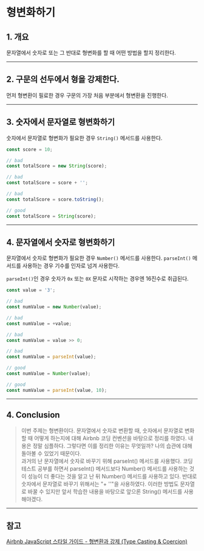 # 형변화하기

## 1. 개요

문자열에서 숫자로 또는 그 반대로 형변화를 할 때 어떤 방법을 할지 정리한다.

---

## 2. 구문의 선두에서 형을 강제한다.

먼저 형변환이 필료한 경우 구문의 가장 처음 부분에서 형변환을 진행한다.

---

## 3. 숫자에서 문자열로 형변화하기

숫자에서 문자열로 형변화가 필요한 경우 `String()` 메서드를 사용한다.

```javascript
const score = 10;

// bad
const totalScore = new String(score);

// bad
const totalScore = score + '';

// bad
const totalScore = score.toString();

// good
const totalScore = String(score);
```

---

## 4. 문자열에서 숫자로 형변화하기

문자열에서 숫자로 형변화가 필요한 경우 `Number()` 메서드를 사용한다. `parseInt()` 메서드를 사용하는 경우 기수를 인자로 넘겨 사용한다.

`parseInt()`인 경우 숫자가 `0x` 또는 `0X` 문자로 시작하는 경우엔 16진수로 취급된다.

```javascript
const value = '3';

// bad
const numValue = new Number(value);

// bad
const numValue = +value;

// bad
const numValue = value >> 0;

// bad
const numValue = parseInt(value);

// good
const numValue = Number(value);

// good
const numValue = parseInt(value, 10);
```

---

## 4. Conclusion

> 이번 주제는 형변환이다. 문자열에서 숫자로 변환할 때, 숫자에서 문자열로 변화할 때 어떻게 하는지에 대해 Airbnb 코딩 컨벤션을 바탕으로 정리를 하였다. 내용은 정말 심플하다. 그렇다면 이를 정리한 이유는 무엇일까? 나의 습관에 대해 돌아볼 수 있었기 때문이다.  
> 과거의 난 문자열에서 숫자로 바꾸기 위해 parseInt() 메서드를 사용했다. 코딩테스트 공부를 하면서 parseInt() 메서드보다 Number() 메서드를 사용하는 것이 성능이 더 좋다는 것을 알고 난 뒤 Number() 메서드를 사용하고 있다. 반대로 숫자에서 문자열로 바꾸기 위해서는 "+ ''"을 사용하였다. 이러한 방법도 문자열로 바꿀 수 있지만 앞서 학습한 내용을 바탕으로 앞으론 String() 메서드를 사용해야겠다.

---

## 참고

[Airbnb JavaScript 스타일 가이드 - 형변환과 강제 (Type Casting & Coercion)](https://github.com/parksb/javascript-style-guide#%ED%98%95%EB%B3%80%ED%99%98%EA%B3%BC-%EA%B0%95%EC%A0%9C-type-casting--coercion)
